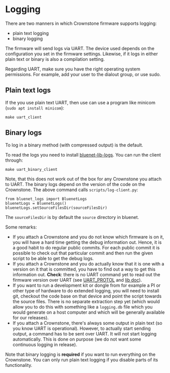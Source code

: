 # Logging

There are two manners in which Crownstone firmware supports logging:

* plain text logging
* binary logging

The firmware will send logs via UART. The device used depends on the configuration you set in the firmware settings.
Likewise, if it logs in either plain text or binary is also a compilation setting.

Regarding UART, make sure you have the right operating system permissions. For example, add your user to the dialout group, or use sudo.

## Plain text logs

If the you use plain text UART, then use can use a program like minicom (`sudo apt install minicom`):

    make uart_client

## Binary logs

To log in a binary method (with compressed output) is the default.

To read the logs you need to install [bluenet-lib-logs](#https://github.com/crownstone/bluenet-lib-logs/). You can run the client through:

    make uart_binary_client

Note, that this does not work out of the box for any Crownstone you attach to UART. The binary logs depend on the version of the code on the Crownstone. The above command calls `scripts/log-client.py`:


```
from bluenet_logs import BluenetLogs
bluenetLogs = BluenetLogs()
bluenetLogs.setSourceFilesDir(sourceFilesDir)
```

The `sourceFilesDir` is by default the `source` directory in bluenet.

Some remarks:

* If you attach a Crownstone and you do not know which firmware is on it, you will have a hard time getting the debug information out. Hence, it is a good habit to do regular public commits. For each public commit it is possible to check out that particular commit and then run the given script to be able to get the debug logs.
* If you attach a Crownstone and you do actually know that it is one with a version on it that is committed, you have to find out a way to get this information out. **Check**: there is no UART command yet to read out the firmware version over UART (see [UART_PROTOL](UART_PROTOCOL.md) and [lib doc](https://github.com/crownstone/crownstone-lib-python-uart/blob/master/DOCUMENTATION.md)).
* If you want to run a development kit or dongle from for example a PI or other type of hardware to do extended logging, you will need to install git, checkout the code base on that device and point the script towards the source files. There is no separate extraction step yet (which would allow you to do this with something like a `logging.db` file which you would generate on a host computer and which will be generally available for our releases).
* If you attach a Crownstone, there's always some output in plain text (so you know UART is operational). However, to actually start sending output, a command has to be sent over UART. It will not start logging automatically. This is done on purpose (we do not want some continuous logging in release).

Note that binary logging is **required** if you want to run everything on the Crownstone. You can only run plain text logging if you disable parts of its functionality.
